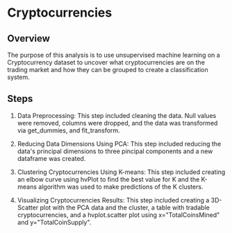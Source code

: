 # Cryptocurrencies

## Overview

The purpose of this analysis is to use unsupervised machine learning on a Cryptocurrency dataset to uncover what cryptocurrencies are on the trading market and how they can be grouped to create a classification system.

## Steps

1. Data Preprocessing: This step included cleaning the data. Null values were removed, columns were dropped, and the data was transformed via get_dummies, and fit_transform.

2. Reducing Data Dimensions Using PCA: This step included reducing the data's principal dimensions to three pincipal components and a new dataframe was created. 

3. Clustering Cryptocurrencies Using K-means: This step included creating an elbow curve using hvPlot to find the best value for K and the K-means algorithm was used to make predictions of the K clusters.

4. Visualizing Cryptocurrencies Results: This step included creating a 3D-Scatter plot with the PCA data and the cluster, a table with tradable cryptocurrencies, and a hvplot.scatter plot using x="TotalCoinsMined" and y="TotalCoinSupply".